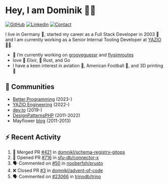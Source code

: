 # Hey, I am Dominik 🧑‍💻

[![GitHub](https://img.shields.io/badge/GITHUB-blue?style=for-the-badge&logo=github)](https://github.com/domnikl) [![Linkedin](https://img.shields.io/badge/MY%20PROFILE-Linkedin-blue?style=for-the-badge&logo=github)](https://www.linkedin.com/in/dominik-liebler-a32655205/)
[![Contact](https://img.shields.io/badge/CONTACT-GMAIL-yellow?style=for-the-badge&logo=gmail&logoColor=white)](mailto:liebler.dominik@gmail.com)

I live in Germany 🏫, started my career as a Full Stack Developer in 2003 👴 and I am currently working as a Senior Internal Tooling Developer at <a href="https://www.linkedin.com/company/yazio-gmbh/mycompany">YAZIO</a>👨‍💻.

- 🔭 I’m currently working on [grooveguessr](https://github.com/domnikl/grooveguessr) and [flysimroutes](https://flysimroutes.com)
- love 🧙 Elixir, 🦀 Rust, and Go
- I have a keen interest in aviation 🛫, American Football 🏈, and 3D printing 🦄

## 👯 Communities

- [Better Programming](https://betterprogramming.pub) (2023-)
- [YAZIO Engineering](https://medium.com/yazio-engineering/) (2022-)
- [dev.to](https://dev.to/domnikl) (2019-)
- [DesignPatternsPHP](https://github.com/DesignPatternsPHP) (2011-2022)
- Mayflower [blog](https://blog.mayflower.de/author/Dominik-Liebler) (2011-2013)

## :zap: Recent Activity

<!--START_SECTION:activity-->
1. 🎉 Merged PR [#421](https://github.com/domnikl/schema-registry-gitops/pull/421) in [domnikl/schema-registry-gitops](https://github.com/domnikl/schema-registry-gitops)
2. 💪 Opened PR [#716](https://github.com/sfu-db/connector-x/pull/716) in [sfu-db/connector-x](https://github.com/sfu-db/connector-x)
3. 🗣 Commented on [#50](https://github.com/nooberfsh/prusto/issues/50#issuecomment-2508990049) in [nooberfsh/prusto](https://github.com/nooberfsh/prusto)
4. ❌ Closed PR [#3](https://github.com/domnikl/advent-of-code/pull/3) in [domnikl/advent-of-code](https://github.com/domnikl/advent-of-code)
5. 🗣 Commented on [#23066](https://github.com/trinodb/trino/pull/23066#issuecomment-2327923463) in [trinodb/trino](https://github.com/trinodb/trino)
<!--END_SECTION:activity-->
